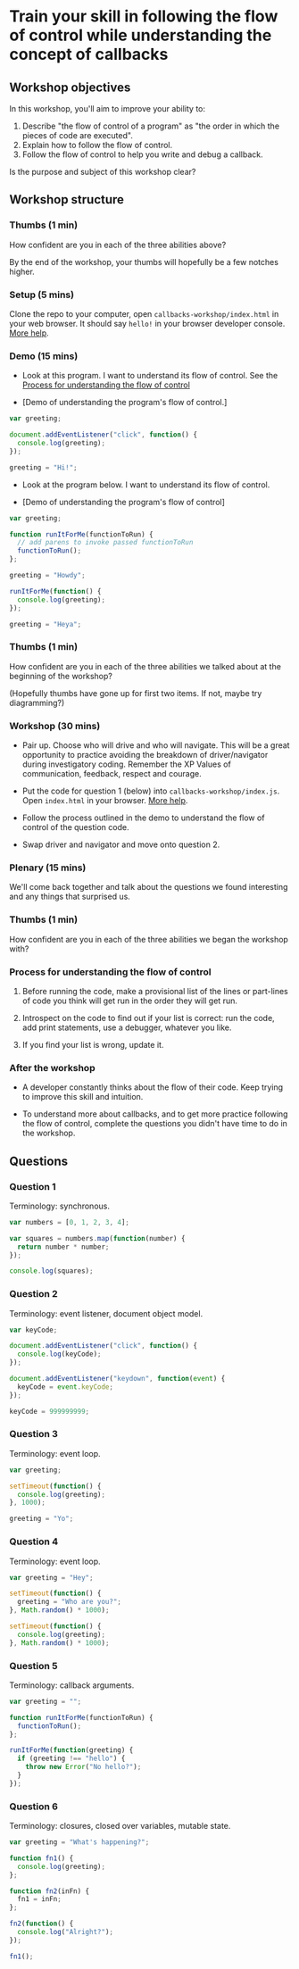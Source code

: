 # Train your skill in following the flow of control while understanding the concept of callbacks

## Workshop objectives

In this workshop, you'll aim to improve your ability to:

1. Describe "the flow of control of a program" as "the order in which the pieces of code are executed".
2. Explain how to follow the flow of control.
3. Follow the flow of control to help you write and debug a callback.

Is the purpose and subject of this workshop clear?

## Workshop structure

### Thumbs (1 min)

How confident are you in each of the three abilities above?

By the end of the workshop, your thumbs will hopefully be a few notches higher.

### Setup (5 mins)

Clone the repo to your computer, open `callbacks-workshop/index.html` in your web browser.  It should say `hello!` in your browser developer console.  [More help](run-the-questions.md).

### Demo (15 mins)

* Look at this program.  I want to understand its flow of control.  See the [Process for understanding the flow of control](#process-for-understanding-the-flow-of-control)

* [Demo of understanding the program's flow of control.]

```js
var greeting;

document.addEventListener("click", function() {
  console.log(greeting);
});

greeting = "Hi!";
```

* Look at the program below.  I want to understand its flow of control.

* [Demo of understanding the program's flow of control]

```js
var greeting;

function runItForMe(functionToRun) {
  // add parens to invoke passed functionToRun
  functionToRun();
};

greeting = "Howdy";

runItForMe(function() {
  console.log(greeting);
});

greeting = "Heya";
```

### Thumbs (1 min)

How confident are you in each of the three abilities we talked about at the beginning of the workshop?

(Hopefully thumbs have gone up for first two items.  If not, maybe try diagramming?)

### Workshop (30 mins)

* Pair up.  Choose who will drive and who will navigate.  This will be a great opportunity to practice avoiding the breakdown of driver/navigator during  investigatory coding.  Remember the XP Values of communication, feedback, respect and courage.

* Put the code for question 1 (below) into `callbacks-workshop/index.js`.  Open `index.html` in your browser.  [More help](run-the-questions.md).

* Follow the process outlined in the demo to understand the flow of control of the question code.

* Swap driver and navigator and move onto question 2.

### Plenary (15 mins)

We'll come back together and talk about the questions we found interesting and any things that surprised us.

### Thumbs (1 min)

How confident are you in each of the three abilities we began the workshop with?

### Process for understanding the flow of control

1. Before running the code, make a provisional list of the lines or part-lines of code you think will get run in the order they will get run.

2. Introspect on the code to find out if your list is correct: run the code, add print statements, use a debugger, whatever you like.

3. If you find your list is wrong, update it.

### After the workshop

* A developer constantly thinks about the flow of their code.  Keep trying to improve this skill and intuition.

* To understand more about callbacks, and to get more practice following the flow of control, complete the questions you didn't have time to do in the workshop.

## Questions

### Question 1

Terminology: synchronous.

```js
var numbers = [0, 1, 2, 3, 4];

var squares = numbers.map(function(number) {
  return number * number;
});

console.log(squares);
```

### Question 2

Terminology: event listener, document object model.

```js
var keyCode;

document.addEventListener("click", function() {
  console.log(keyCode);
});

document.addEventListener("keydown", function(event) {
  keyCode = event.keyCode;
});

keyCode = 999999999;
```

### Question 3

Terminology: event loop.

```js
var greeting;

setTimeout(function() {
  console.log(greeting);
}, 1000);

greeting = "Yo";
```

### Question 4

Terminology: event loop.

```js
var greeting = "Hey";

setTimeout(function() {
  greeting = "Who are you?";
}, Math.random() * 1000);

setTimeout(function() {
  console.log(greeting);
}, Math.random() * 1000);
```

### Question 5

Terminology: callback arguments.

```js
var greeting = "";

function runItForMe(functionToRun) {
  functionToRun();
};

runItForMe(function(greeting) {
  if (greeting !== "hello") {
    throw new Error("No hello?");
  }
});
```

### Question 6

Terminology: closures, closed over variables, mutable state.

```js
var greeting = "What's happening?";

function fn1() {
  console.log(greeting);
};

function fn2(inFn) {
  fn1 = inFn;
};

fn2(function() {
  console.log("Alright?");
});

fn1();
```
